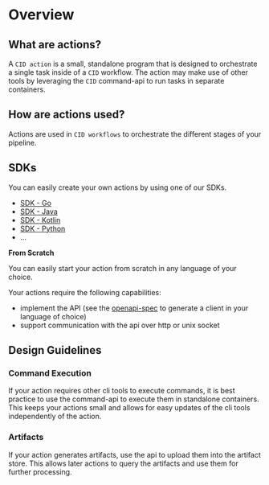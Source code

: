 # Overview

## What are actions?

A `CID action` is a small, standalone program that is designed to orchestrate a single task inside of a `CID` workflow.
The action may make use of other tools by leveraging the `CID` command-api to run tasks in separate containers.

## How are actions used?

Actions are used in `CID workflows` to orchestrate the different stages of your pipeline.


## SDKs

You can easily create your own actions by using one of our SDKs.

- [SDK - Go](sdk-go.md)
- [SDK - Java](sdk-java.md)
- [SDK - Kotlin](sdk-kotlin.md)
- [SDK - Python](sdk-python.md)
- ...

**From Scratch**

You can easily start your action from scratch in any language of your choice.

Your actions require the following capabilities:

- implement the API (see the [openapi-spec]() to generate a client in your language of choice)
- support communication with the api over http or unix socket

## Design Guidelines

### Command Execution

If your action requires other cli tools to execute commands, it is best practice to use the command-api to execute them in standalone containers.
This keeps your actions small and allows for easy updates of the cli tools independently of the action.

### Artifacts

If your action generates artifacts, use the api to upload them into the artifact store.
This allows later actions to query the artifacts and use them for further processing.

